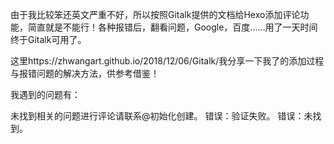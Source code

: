 由于我比较笨还英文严重不好，所以按照Gitalk提供的文档给Hexo添加评论功能，简直就是不能行！各种报错后，翻看问题，Google，百度......用了一天时间终于Gitalk可用了。

这里https://zhwangart.github.io/2018/12/06/Gitalk/我分享一下我了的添加过程与报错问题的解决方法，供参考借鉴！

我遇到的问题有：

未找到相关的问题进行评论请联系@初始化创建。
错误：验证失败。
错误：未找到。
